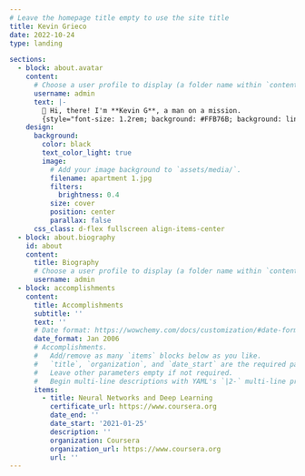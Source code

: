 ```yaml
---
# Leave the homepage title empty to use the site title
title: Kevin Grieco
date: 2022-10-24
type: landing

sections:
  - block: about.avatar
    content:
      # Choose a user profile to display (a folder name within `content/authors/`)
      username: admin
      text: |-
        👋 Hi, there! I'm **Kevin G**, a man on a mission.
        {style="font-size: 1.2rem; background: #FFB76B; background: linear-gradient(to right, #FFB76B 0%, #FFA73D 30%, #FF7C00 60%, #FF7F04 100%); -webkit-background-clip: text; -webkit-text-fill-color: transparent;"}
    design:
      background:
        color: black
        text_color_light: true
        image:
          # Add your image background to `assets/media/`.
          filename: apartment 1.jpg
          filters:
            brightness: 0.4
          size: cover
          position: center
          parallax: false
      css_class: d-flex fullscreen align-items-center
  - block: about.biography
    id: about
    content:
      title: Biography
      # Choose a user profile to display (a folder name within `content/authors/`)
      username: admin
  - block: accomplishments
    content:
      title: Accomplishments
      subtitle: ''
      text: ''
      # Date format: https://wowchemy.com/docs/customization/#date-format
      date_format: Jan 2006
      # Accomplishments.
      #   Add/remove as many `items` blocks below as you like.
      #   `title`, `organization`, and `date_start` are the required parameters.
      #   Leave other parameters empty if not required.
      #   Begin multi-line descriptions with YAML's `|2-` multi-line prefix.
      items:
        - title: Neural Networks and Deep Learning
          certificate_url: https://www.coursera.org
          date_end: ''
          date_start: '2021-01-25'
          description: ''
          organization: Coursera
          organization_url: https://www.coursera.org
          url: ''
---
```


